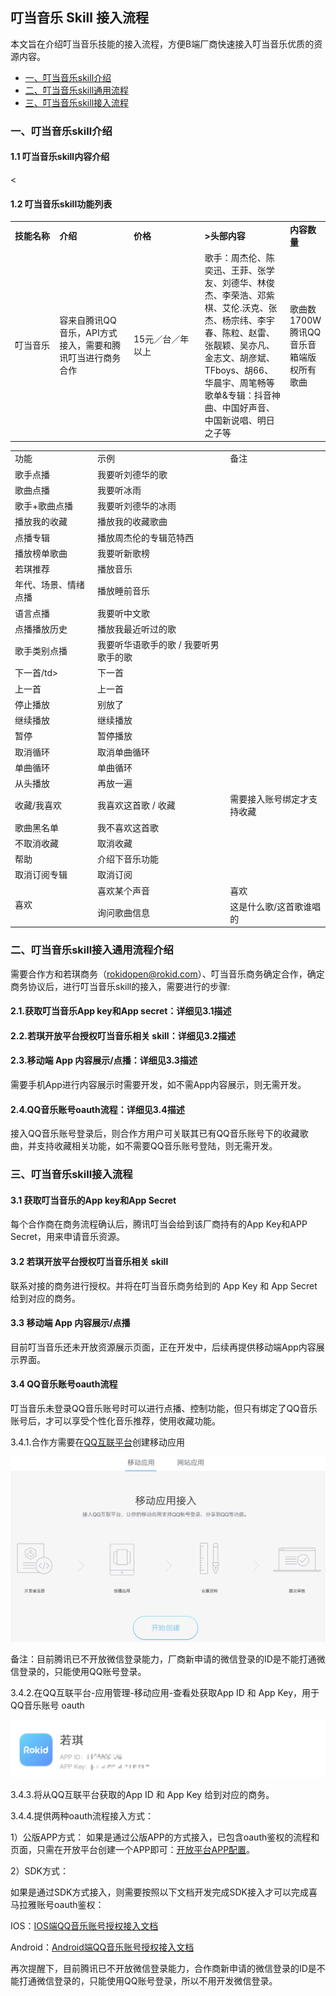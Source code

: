 ## 叮当音乐 Skill 接入流程

本文旨在介绍叮当音乐技能的接入流程，方便B端厂商快速接入叮当音乐优质的资源内容。

* [一、叮当音乐skill介绍](#一、叮当音乐skill介绍)
* [二、叮当音乐skill通用流程](#二、叮当音乐skill接入通用流程介绍)
* [三、叮当音乐skill接入流程](#三、叮当音乐skill接入流程)

  
### 一、叮当音乐skill介绍

#### 1.1 叮当音乐skill内容介绍

<table><tbody>
<tr style="font-weight:bold">  <td style="width: 100px">技能名称</td>  <td style="width: 180px">介绍</td>  <td style="width: 180px">价格</td> <<td style="width: 180px">>头部内容</td><td>内容数量</td></tr>
<tr>  <td>叮当音乐</td>  <td>容来自腾讯QQ音乐，API方式接入，需要和腾讯叮当进行商务合作</td>  <td>15元／台／年以上</td> <td>歌手：周杰伦、陈奕迅、王菲、张学友、刘德华、林俊杰、李荣浩、邓紫棋、艾伦.沃克、张杰、杨宗纬、李宇春、陈粒、赵雷、张靓颖、吴亦凡、金志文、胡彦斌、TFboys、胡66、华晨宇、周笔畅等
歌单&专辑：抖音神曲、中国好声音、中国新说唱、明日之子等</td> <td>歌曲数1700W
腾讯QQ音乐音箱端版权所有歌曲</td> </tr>


#### 1.2 叮当音乐skill功能列表

<table>
    <tr>
        <td>功能</td> 
        <td>示例</td> 
        <td>备注</td> 
   </tr>
    <tr>
        <td >歌手点播</td>    
        <td >我要听刘德华的歌</td>  
        <td></td>
    </tr>
    <tr>
        <td >歌曲点播</td> 
        <td >我要听冰雨</td> 
         <td></td> 
    </tr>
     <tr>
        <td >歌手+歌曲点播</td> 
        <td >我要听刘德华的冰雨</td>  
          <td></td> 
    </tr>
     <tr>
        <td >播放我的收藏</td> 
        <td >播放我的收藏歌曲</td>
          <td></td>  
    </tr>
     <tr>
        <td >点播专辑</td> 
        <td >播放周杰伦的专辑范特西</td> 
          <td></td> 
    </tr>
     <tr>
        <td >播放榜单歌曲</td> 
        <td >我要听新歌榜</td> 
          <td></td>
    </tr>
     <tr>
        <td >若琪推荐</td> 
        <td >播放音乐</td> 
          <td></td>
    </tr>
     <tr>
        <td >年代、场景、情绪点播</td> 
        <td >播放睡前音乐</td> 
        <td></td>
    </tr>
     <tr>
        <td >语言点播</td> 
        <td >我要听中文歌</td> 
         <td></td>
    </tr>
     <tr>
        <td >点播播放历史</td> 
        <td >播放我最近听过的歌</td> 
         <td></td>
    </tr>
     <tr>
        <td >歌手类别点播</td> 
        <td >我要听华语歌手的歌 / 我要听男歌手的歌</td> 
         <td></td>
    </tr>
     <tr>
        <td >下一首/td> 
        <td >下一首</td> 
        <td></td>
    </tr>
     <tr>
        <td >上一首</td> 
        <td >上一首</td> 
        <td></td>
    </tr>
     <tr>
        <td >停止播放</td> 
        <td >别放了</td> 
        <td></td>
    </tr>
     <tr>
        <td >继续播放</td> 
        <td >继续播放</td> 
         <td></td>
    </tr>
     <tr>
        <td >暂停</td> 
        <td >暂停播放</td> 
         <td></td>
    </tr>
     <tr>
        <td >取消循环</td> 
        <td >取消单曲循环</td> 
        <td></td>
    </tr>
     <tr>
        <td >单曲循环</td> 
        <td >单曲循环</td> 
        <td></td>
    </tr>
     <tr>
        <td >从头播放</td> 
        <td >再放一遍</td> 
        <td></td>
    </tr>
     <tr>
        <td >收藏/我喜欢</td> 
        <td >我喜欢这首歌 / 收藏</td> 
        <td>需要接入账号绑定才支持收藏</td>
    </tr>
    <tr>
        <td >歌曲黑名单</td>    
        <td >我不喜欢这首歌</td>  
        <td></td>
    </tr>
    <tr>
        <td >不取消收藏</td> 
        <td >取消收藏</td>  
        <td></td>
    </tr>
     <tr>
        <td >帮助</td>    
        <td >介绍下音乐功能</td>  
        <td></td>
    </tr>
     <tr>
        <td >取消订阅专辑</td> 
        <td >取消订阅</td> 
    </tr>
     <tr>
        <td rowspan="2">喜欢</td>    
        <td >喜欢某个声音</td>  
        <td>喜欢</td>
    </tr>
     <tr>
        <td >询问歌曲信息</td> 
        <td >这是什么歌/这首歌谁唱的</td> 
    </tr>
</table>

### 二、叮当音乐skill接入通用流程介绍

需要合作方和若琪商务（rokidopen@rokid.com）、叮当音乐商务确定合作，确定商务协议后，进行叮当音乐skill的接入，需要进行的步骤: 

#### 2.1.获取叮当音乐App key和App secret：详细见3.1描述 

#### 2.2.若琪开放平台授权叮当音乐相关 skill：详细见3.2描述   

#### 2.3.移动端 App 内容展示/点播：详细见3.3描述  

需要手机App进行内容展示时需要开发，如不需App内容展示，则无需开发。

#### 2.4.QQ音乐账号oauth流程：详细见3.4描述    

接入QQ音乐账号登录后，则合作方用户可关联其已有QQ音乐账号下的收藏歌曲，并支持收藏相关功能，如不需要QQ音乐账号登陆，则无需开发。


### 三、叮当音乐skill接入流程

#### 3.1 获取叮当音乐的App key和App Secret

每个合作商在商务流程确认后，腾讯叮当会给到该厂商持有的App Key和APP Secret，用来申请音乐资源。

#### 3.2 若琪开放平台授权叮当音乐相关 skill

联系对接的商务进行授权。并将在叮当音乐商务给到的 App Key 和 App Secret 给到对应的商务。

#### 3.3 移动端 App 内容展示/点播

目前叮当音乐还未开放资源展示页面，正在开发中，后续再提供移动端App内容展示界面。

#### 3.4 QQ音乐账号oauth流程

叮当音乐未登录QQ音乐账号时可以进行点播、控制功能，但只有绑定了QQ音乐账号后，才可以享受个性化音乐推荐，使用收藏功能。

3.4.1.合作方需要在[QQ互联平台](https://connect.qq.com/index.html)创建移动应用

![](images/mobileapp.png)

备注：目前腾讯已不开放微信登录能力，厂商新申请的微信登录的ID是不能打通微信登录的，只能使用QQ账号登录。

3.4.2.在QQ互联平台-应用管理-移动应用-查看处获取App ID 和 App Key，用于QQ音乐账号 oauth

![](images/image.png)

3.4.3.将从QQ互联平台获取的App ID 和 App Key 给到对应的商务。

3.4.4.提供两种oauth流程接入方式：

1）公版APP方式：
如果是通过公版APP的方式接入，已包含oauth鉴权的流程和页面，只需在开放平台创建一个APP即可：[开放平台APP配置](https://account.rokid.com/account.html#/login?redirect=https%3A%2F%2Fdeveloper.rokid.com%2Fvoice%2F%23%2Fproduct%2Fcreate%2Flist)。
 
2）SDK方式：

如果是通过SDK方式接入，则需要按照以下文档开发完成SDK接入才可以完成喜马拉雅账号oauth鉴权：

IOS：[IOS端QQ音乐账号授权接入文档](https://rokid.github.io/mobile-sdk-ios-docs/res/skill/media_thrid_qq.html)

Android：[Android端QQ音乐账号授权接入文档](https://rokid.github.io/mobile-sdk-android-docs/res/skill/media_thrid_qq.html)

再次提醒下，目前腾讯已不开放微信登录能力，合作商新申请的微信登录的ID是不能打通微信登录的，只能使用QQ账号登录，所以不用开发微信登录。


 

